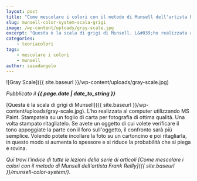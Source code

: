 ```yaml
---
layout: post
title: "Come mescolare i colori con il metodo di Munsell dell'artista Frank Reilly. La scala dei grigi."
slug: munsell-color-system-scala-grigi
image: /wp-content/uploads/gray-scale.jpg
excerpt: "Questa è la scala di grigi di Munsell. L&#039;ho realizzata al computer utilizzando MS Paint. Stampatela su un foglio di carta per fotografia di ottima"
categories:
    - teoriacolori
tags:
    - mescolare i colori
    - munsell
author: sasadangelo
---
```


![Gray Scale]({{ site.baseurl }}/wp-content/uploads/gray-scale.jpg)

_Pubblicato il **{{ page.date | date_to_string }}**_

[Questa è la scala di grigi di Munsell]({{ site.baseurl }}/wp-content/uploads/gray-scale.jpg). L'ho realizzata al computer utilizzando MS Paint. Stampatela su un foglio di carta per fotografia di ottima qualità. Una volta stampato ritagliatelo. Se avete un oggetto di cui volete verificare il tono appoggiate la parte con il foro sull'oggetto, il confronto sarà più semplice. Volendo potete incollare la foto su un cartoncino e poi ritagliarla, in questo modo si aumenta lo spessore e si riduce la probabilità che si piega e rovina.

_Qui trovi l'indice di tutte le lezioni della serie di articoli [Come mescolare i colori con il metodo di Munsell dell'artista Frank Reilly]({{ site.baseurl }}/munsell-color-system/)._

